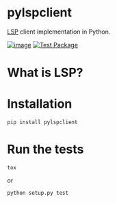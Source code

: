 # pylspclient
[LSP](https://microsoft.github.io/language-server-protocol/) client implementation in Python.

[![image](https://img.shields.io/pypi/v/pylspclient.svg)](https://pypi.org/project/pylspclient/)
[![Test Package](https://github.com/yeger00/pylspclient/actions/workflows/test-pkg.yml/badge.svg)](https://github.com/yeger00/pylspclient/actions/workflows/test-pkg.yml)

# What is LSP?


# Installation
```
pip install pylspclient
```

# Run the tests
```
tox
```

or

```
python setup.py test
```

